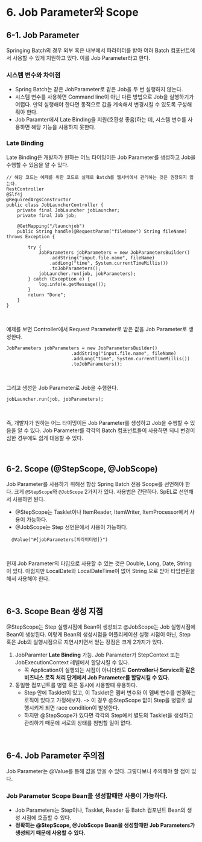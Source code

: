 # 6. Job Parameter와 Scope
## 6-1. Job Parameter
Springing Batch의 경우 외부 혹은 내부에서 파라미터를 받아 여러 Batch 컴포넌트에서 사용할 수 있게 지원하고 있다.
이를 Job Parameter라고 한다.

### 시스템 변수와 차이점
- Spring Batch는 같은 JobParameter로 같은 Job을 두 번 실행하지 않는다.
- 시스템 변수를 사용하면 Command line이 아닌 다른 방법으로 Job을 실행하기가 어렵다. 만약 실행해야 한다면 동적으로 값을 계속해서 변경시킬 수 있도록 구성해줘야 한다.
- Job Paramter에서 Late Binding을 지원(호환성 좋음)하는 데, 시스템 변수를 사용하면 해당 기능을 사용하지 못한다. 

### Late Binding
Late Binding은  개발자가 원하는 어느 타이밍이든 Job Parameter를 생성하고 Job을 수행할 수 있음을 알 수 있다.
~~~
// 해당 코드는 예제를 위한 코드로 실제로 Batch를 웹서버에서 관리하는 것은 권장되지 않는다.
RestController
@Slf4j
@RequiredArgsConstructor
public class JobLauncherController {
	private final JobLauncher jobLauncher;
	private final Job job;

	@GetMapping("/launchjob")
	public String handle(@RequestParam("fileName") String fileName) throws Exception {

		try {
			JobParameters jobParameters = new JobParametersBuilder()
				.addString("input.file.name", fileName)
				.addLong("time", System.currentTimeMillis())
				.toJobParameters();
			jobLauncher.run(job, jobParameters);
		} catch (Exception e) {
			log.info(e.getMessage());
		}
		return "Done";
	}
}
~~~

<br>
 
예제를 보면 Controller에서 Request Parameter로 받은 값을 Job Parameter로 생성한다.
~~~
JobParameters jobParameters = new JobParametersBuilder()
                        .addString("input.file.name", fileName)
                        .addLong("time", System.currentTimeMillis())
                        .toJobParameters();
~~~

<br>

그리고 생성한 Job Parameter로 Job을 수행한다.
~~~
jobLauncher.run(job, jobParameters);
~~~

<br>

즉, 개발자가 원하는 어느 타이밍이든 Job Parameter를 생성하고 Job을 수행할 수 있음을 알 수 있다.
Job Parameter를 각각의 Batch 컴포넌트들이 사용하면 되니 변경이 심한 경우에도 쉽게 대응할 수 있다.


<br>

## 6-2. Scope (@StepScope, @JobScope)
Job Parameter를 사용하기 위해선 항상 Spring Batch 전용 Scope를 선언해야 한다. 
크게 `@StepScope`와 `@JobScope` 2가지가 있다. 사용법은 간단하다. SpEL로 선언해서 사용하면 된다.
- @StepScope는 Tasklet이나 ItemReader, ItemWriter, ItemProcessor에서 사용이 가능하다.
- @JobScope는 Step 선언문에서 사용이 가능하다.
~~~
  @Value("#{jobParameters[파라미터명]}")
~~~

<br>

현재 Job Parameter의 타입으로 사용할 수 있는 것은 Double, Long, Date, String 이 있다.
아쉽지만 LocalDate와 LocalDateTime이 없어 String 으로 받아 타입변환을 해서 사용해야 한다.

<br>

## 6-3. Scope Bean 생성 지점 
@StepScope는 Step 실행시점에 Bean이 생성되고 @JobScope는 Job 실행시점에 Bean이 생성된다.
이렇게 Bean의 생성시점을 어플리케이션 실행 시점이 아닌, Step 혹은 Job의 실행시점으로 지연시키면서 얻는 장점은 크게 2가지가 있다.
1. JobParamter **Late Binding** 가능. Job Parameter가 StepContext 또는 JobExecutionContext 레벨에서 할당시킬 수 있다.
    - 꼭 Application이 실행되는 시점이 아니더라도 **Controller나 Service와 같은 비즈니스 로직 처리 단계에서 Job Parameter를 할당시킬 수 있다.**
2. 동일한 컴포넌트를 병렬 혹은 동시에 사용할때 유용하다.
    - Step 안에 Tasklet이 있고, 이 Tasklet은 멤버 변수와 이 멤버 변수를 변경하는 로직이 있다고 가정해보자.
      -> 이 경우 @StepScope 없이 Step을 병렬로 실행시키게 되면 race condition이 발생한다. 
    - 하지만 @StepScope가 있다면 각각의 Step에서 별도의 Tasklet을 생성하고 관리하기 때문에 서로의 상태를 침범할 일이 없다.

<br>

## 6-4. Job Parameter 주의점
Job Parameter는 @Value를 통해 값을 받을 수 있다. 그렇다보니 주의해야 할 점이 있다.

### Job Parameter Scope Bean을 생성할때만 사용이 가능하다.
- Job Parameters는 Step이나, Tasklet, Reader 등 Batch 컴포넌트 Bean의 생성 시점에 호출할 수 있다.
- **정확히는 @StepScope, @JobScope Bean을 생성할때만 Job Parameters가 생성되기 때문에 사용할 수 있다.**
  